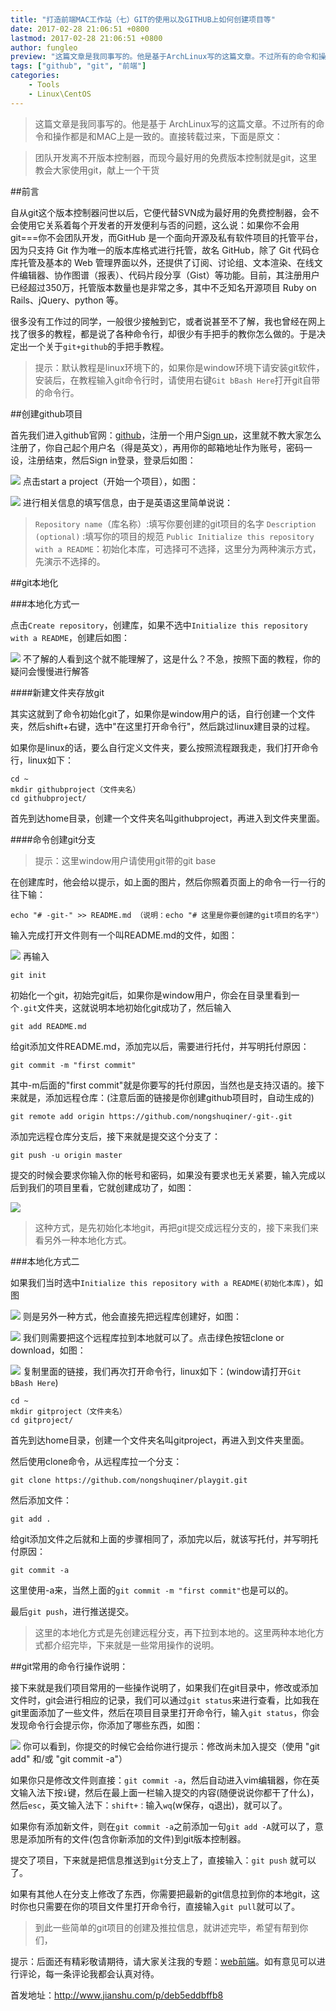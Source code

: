 ```yaml
---
title: "打造前端MAC工作站（七）GIT的使用以及GITHUB上如何创建项目等"
date: 2017-02-28 21:06:51 +0800
lastmod: 2017-02-28 21:06:51 +0800
author: fungleo
preview: "这篇文章是我同事写的。他是基于ArchLinux写的这篇文章。不过所有的命令和操作都是和MAC上是一致的。直接转载过来，下面是原文：团队开发离不开版本控制器，而现今最好用的免费版本控制就是git，这里教会大家使用git，献上一个干货前言自从git这个版本控制器问世以后，它便代替SVN成为最好用的免费控制器，会不会使用它关系着每个开发者的开发便利与否的问题，这么说：如果你不会用git="
tags: ["github", "git", "前端"]
categories:
    - Tools
    - Linux\CentOS
---
```


> 这篇文章是我同事写的。他是基于 ArchLinux写的这篇文章。不过所有的命令和操作都是和MAC上是一致的。直接转载过来，下面是原文：

>团队开发离不开版本控制器，而现今最好用的免费版本控制就是git，这里教会大家使用git，献上一个干货

##前言

自从git这个版本控制器问世以后，它便代替SVN成为最好用的免费控制器，会不会使用它关系着每个开发者的开发便利与否的问题，这么说：如果你不会用git===你不会团队开发，而GitHub 是一个面向开源及私有软件项目的托管平台，因为只支持 Git 作为唯一的版本库格式进行托管，故名 GitHub，除了 Git 代码仓库托管及基本的 Web 管理界面以外，还提供了订阅、讨论组、文本渲染、在线文件编辑器、协作图谱（报表）、代码片段分享（Gist）等功能。目前，其注册用户已经超过350万，托管版本数量也是非常之多，其中不乏知名开源项目 Ruby on Rails、jQuery、python 等。

很多没有工作过的同学，一般很少接触到它，或者说甚至不了解，我也曾经在网上找了很多的教程，都是说了各种命令行，却很少有手把手的教你怎么做的。于是决定出一个关于`git+github`的手把手教程。

>提示：默认教程是linux环境下的，如果你是window环境下请安装git软件，安装后，在教程输入git命令行时，请使用右键`Git bBash Here`打开git自带的命令行。

##创建github项目

首先我们进入github官网：[github](https://github.com/)，注册一个用户[Sign up](https://github.com/join?source=header-home)，这里就不教大家怎么注册了，你自己起个用户名（得是英文），再用你的邮箱地址作为账号，密码一设，注册结束，然后Sign in登录，登录后如图：

![](https://raw.githubusercontent.com/fengcms/articles/master/image/9d/6c1ae31da85886b47e3e47c1e9f800.jpg)
点击start a project（开始一个项目），如图：

![](https://raw.githubusercontent.com/fengcms/articles/master/image/6e/b343312f90b925b5d5e125dd411294.jpg)
进行相关信息的填写信息，由于是英语这里简单说说：
>`Repository name`（库名称）:填写你要创建的git项目的名字
`Description (optional)` :填写你的项目的规范
`Public Initialize this repository with a README`：初始化本库，可选择可不选择，这里分为两种演示方式，先演示不选择的。

##git本地化

###本地化方式一

点击`Create repository`，创建库，如果不选中`Initialize this repository with a README`，创建后如图：

![](https://raw.githubusercontent.com/fengcms/articles/master/image/e4/a12e4a21b8b52d3318eac06b7db403.jpg)
不了解的人看到这个就不能理解了，这是什么？不急，按照下面的教程，你的疑问会慢慢进行解答

####新建文件夹存放git

其实这就到了命令初始化git了，如果你是window用户的话，自行创建一个文件夹，然后shift+右键，选中"在这里打开命令行"，然后跳过linux建目录的过程。

如果你是linux的话，要么自行定义文件夹，要么按照流程跟我走，我们打开命令行，linux如下：

```
cd ~
mkdir githubproject（文件夹名）
cd githubproject/ 
```
首先到达home目录，创建一个文件夹名叫githubproject，再进入到文件夹里面。

####命令创建git分支

>提示：这里window用户请使用git带的git base

在创建库时，他会给以提示，如上面的图片，然后你照着页面上的命令一行一行的往下输：

```
echo "# -git-" >> README.md （说明：echo "# 这里是你要创建的git项目的名字"）
```

输入完成打开文件则有一个叫README.md的文件，如图：

![](https://raw.githubusercontent.com/fengcms/articles/master/image/ee/3662c71dd23429ad1b58b399de8a68.jpg)
再输入

```
git init
```

初始化一个git，初始完git后，如果你是window用户，你会在目录里看到一个`.git`文件夹，这就说明本地初始化git成功了，然后输入

```
git add README.md
```

给git添加文件README.md，添加完以后，需要进行托付，并写明托付原因：

```
git commit -m "first commit"
```

其中-m后面的"first commit"就是你要写的托付原因，当然也是支持汉语的。接下来就是，添加远程仓库：(注意后面的链接是你创建github项目时，自动生成的)

```
git remote add origin https://github.com/nongshuqiner/-git-.git
```

添加完远程仓库分支后，接下来就是提交这个分支了：

```
git push -u origin master
```

提交的时候会要求你输入你的帐号和密码，如果没有要求也无关紧要，输入完成以后到我们的项目里看，它就创建成功了，如图：

![](https://raw.githubusercontent.com/fengcms/articles/master/image/f3/0e400ab06fa17951af91e353f8dead.jpg)
>这种方式，是先初始化本地git，再把git提交成远程分支的，接下来我们来看另外一种本地化方式。

###本地化方式二

如果我们当时选中`Initialize this repository with a README(初始化本库)`，如图

![](https://raw.githubusercontent.com/fengcms/articles/master/image/fd/6b0bea97b7e926408b862f58d030ba.jpg)
则是另外一种方式，他会直接先把远程库创建好，如图：

![](https://raw.githubusercontent.com/fengcms/articles/master/image/5e/91ef4ced89465ec77cb9256b342d03.jpg)
我们则需要把这个远程库拉到本地就可以了。点击绿色按钮clone or download，如图：

![](https://raw.githubusercontent.com/fengcms/articles/master/image/f6/77b211346ab5c01bb7d613f9107ede.jpg)
复制里面的链接，我们再次打开命令行，linux如下：(window请打开`Git bBash Here`)
```
cd ~
mkdir gitproject（文件夹名）
cd gitproject/ 
```
首先到达home目录，创建一个文件夹名叫gitproject，再进入到文件夹里面。

然后使用clone命令，从远程库拉一个分支：

```
git clone https://github.com/nongshuqiner/playgit.git
```

然后添加文件：

```
git add .
```

给git添加文件之后就和上面的步骤相同了，添加完以后，就该写托付，并写明托付原因：

```
git commit -a
```

这里使用-a来，当然上面的`git commit -m "first commit"`也是可以的。

最后`git push`，进行推送提交。

>这里的本地化方式是先创建远程分支，再下拉到本地的。这里两种本地化方式都介绍完毕，下来就是一些常用操作的说明。

##git常用的命令行操作说明：

接下来就是我们项目常用的一些操作说明了，如果我们在git目录中，修改或添加文件时，git会进行相应的记录，我们可以通过`git status`来进行查看，比如我在git里面添加了一些文件，然后在项目目录里打开命令行，输入`git status`，你会发现命令行会提示你，你添加了哪些东西，如图：

![](https://raw.githubusercontent.com/fengcms/articles/master/image/4e/ae1667f3fccaa8102bd780f7d38b2f.jpg)
你可以看到，你提交的时候它会给你进行提示：修改尚未加入提交（使用 "git add" 和/或 "git commit -a"）

如果你只是修改文件则直接：`git commit -a`，然后自动进入vim编辑器，你在英文输入法下按`i`键，然后在最上面一栏输入提交的内容(随便说说你都干了什么)，然后`esc`，英文输入法下：`shift+：`输入`wq`(w保存，q退出)，就可以了。

如果你有添加新文件，则在`git commit -a`之前添加一句`git add -A`就可以了，意思是添加所有的文件(包含你新添加的文件)到git版本控制器。

提交了项目，下来就是把信息推送到`git`分支上了，直接输入：`git push` 就可以了。

如果有其他人在分支上修改了东西，你需要把最新的git信息拉到你的本地git，这时你也只需要在你的项目文件里打开命令行，直接输入`git pull`就可以了。

>到此一些简单的git项目的创建及推拉信息，就讲述完毕，希望有帮到你们，

提示：后面还有精彩敬请期待，请大家关注我的专题：[web前端](http://www.jianshu.com/c/3cd9ede78e18)。如有意见可以进行评论，每一条评论我都会认真对待。

首发地址：http://www.jianshu.com/p/deb5eddbffb8
